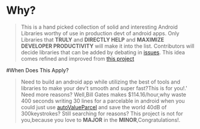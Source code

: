 # Why?
> This is a hand picked collection of solid and interesting Android Libraries worthy of use in production devt of android apps.
> Only Libraries that <b>TRULY</b> and <b>DIRECTLY HELP</b> and <b>MAXIMIZE DEVELOPER PRODUCTIVITY</b> will make it into the list.
> Contributors will decide libraries that can be added by debating in [issues](https://github.com/RbkGh/Android-Libraries-Top-50/issues).
> This idea comes refined and improved from [this project](https://github.com/pcqpcq/open-source-android-apps)

#When Does This Apply?
> Need to build an android app while utilizing the best of tools and libraries to make your dev't smooth and super fast?This is for you!.'
> Need more reasons? Well,Bill Gates makes $114.16/hour,why waste 400 seconds writing 30 lines for a parcelable in android when you could 
 just use [autoValueParcel](https://github.com/rharter/auto-value-parcel) and save the world 40dB of 300keystrokes?
> Still searching for reasons? This project is not for you,because you love to <b>MAJOR</b> in the <b>MINOR</b>,Congratulations!.